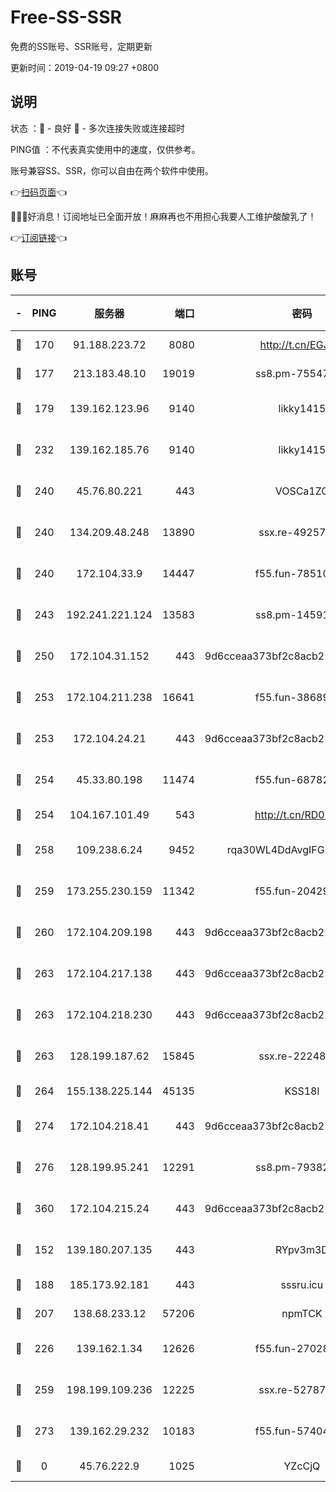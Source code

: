 # Free-SS-SSR

免费的SS账号、SSR账号，定期更新

更新时间：2019-04-19 09:27 +0800

## 说明

状态     ：🙂 - 良好 🙁 - 多次连接失败或连接超时

PING值   ：不代表真实使用中的速度，仅供参考。

账号兼容SS、SSR，你可以自由在两个软件中使用。

👉[扫码页面](https://liesauer.github.io/Free-SS-SSR/)👈

🎉🎉🎉好消息！订阅地址已全面开放！麻麻再也不用担心我要人工维护酸酸乳了！

👉[订阅链接](https://www.liesauer.net/yogurt/subscribe?ACCESS_TOKEN=DAYxR3mMaZAsaqUb)👈

## 账号

|-|PING|服务器|端口|密码|加密方式|区域|
|:----:|:----:|:-----:|-----:|:----:|:----:|:----:|
|🙂|170|91.188.223.72|8080|http://t.cn/EGJIyrl|rc4-md5|RU|
|🙂|177|213.183.48.10|19019|ss8.pm-75547341|rc4-md5|RU|
|🙂|179|139.162.123.96|9140|likky1415|aes-256-cfb|JP|
|🙂|232|139.162.185.76|9140|likky1415|aes-256-cfb|DE|
|🙂|240|45.76.80.221|443|VOSCa1ZG|aes-256-cfb|DE|
|🙂|240|134.209.48.248|13890|ssx.re-49257265|aes-256-cfb|US|
|🙂|240|172.104.33.9|14447|f55.fun-78510232|aes-256-cfb|SG|
|🙂|243|192.241.221.124|13583|ss8.pm-14591915|aes-256-cfb|US|
|🙂|250|172.104.31.152|443|9d6cceaa373bf2c8acb22e60b6a58be6|aes-256-cfb|US|
|🙂|253|172.104.211.238|16641|f55.fun-38689817|aes-256-cfb|US|
|🙂|253|172.104.24.21|443|9d6cceaa373bf2c8acb22e60b6a58be6|aes-256-cfb|US|
|🙂|254|45.33.80.198|11474|f55.fun-68782976|aes-256-cfb|US|
|🙂|254|104.167.101.49|543|http://t.cn/RD0D7sx|rc4-md5|CA|
|🙂|258|109.238.6.24|9452|rqa30WL4DdAvgIFG6Fs3znzTa|aes-256-cfb|FR|
|🙂|259|173.255.230.159|11342|f55.fun-20429698|aes-256-cfb|US|
|🙂|260|172.104.209.198|443|9d6cceaa373bf2c8acb22e60b6a58be6|aes-256-cfb|US|
|🙂|263|172.104.217.138|443|9d6cceaa373bf2c8acb22e60b6a58be6|aes-256-cfb|US|
|🙂|263|172.104.218.230|443|9d6cceaa373bf2c8acb22e60b6a58be6|aes-256-cfb|US|
|🙂|263|128.199.187.62|15845|ssx.re-22248043|aes-256-cfb|SG|
|🙂|264|155.138.225.144|45135|KSS18l|rc4-md5|US|
|🙂|274|172.104.218.41|443|9d6cceaa373bf2c8acb22e60b6a58be6|aes-256-cfb|US|
|🙂|276|128.199.95.241|12291|ss8.pm-79382755|aes-256-cfb|SG|
|🙂|360|172.104.215.24|443|9d6cceaa373bf2c8acb22e60b6a58be6|aes-256-cfb|US|
|🙂|152|139.180.207.135|443|RYpv3m3D|aes-256-cfb|JP|
|🙂|188|185.173.92.181|443|sssru.icu|rc4-md5|RU|
|🙂|207|138.68.233.12|57206|npmTCK|rc4-md5|US|
|🙂|226|139.162.1.34|12626|f55.fun-27028669|aes-256-cfb|SG|
|🙂|259|198.199.109.236|12225|ssx.re-52787591|aes-256-cfb|US|
|🙂|273|139.162.29.232|10183|f55.fun-57404828|aes-256-cfb|SG|
|🙁|0|45.76.222.9|1025|YZcCjQ|rc4-md5|JP|
